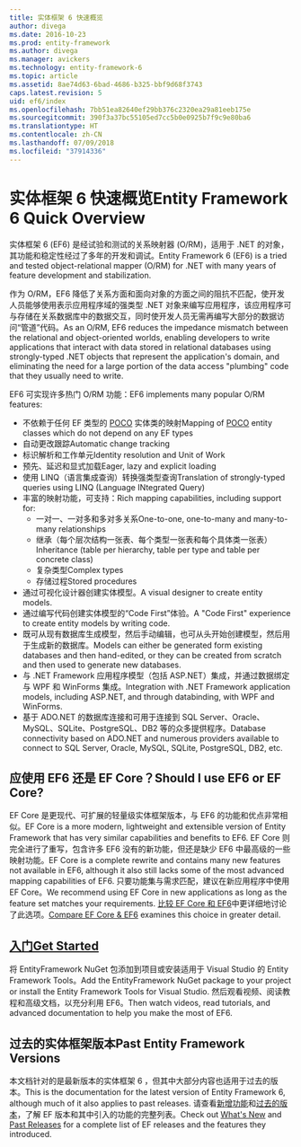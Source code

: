 ```yaml
---
title: 实体框架 6 快速概览
author: divega
ms.date: 2016-10-23
ms.prod: entity-framework
ms.author: divega
ms.manager: avickers
ms.technology: entity-framework-6
ms.topic: article
ms.assetid: 8ae74d63-6bad-4686-b325-bbf9d68f3743
caps.latest.revision: 5
uid: ef6/index
ms.openlocfilehash: 7bb51ea82640ef29bb376c2320ea29a81eeb175e
ms.sourcegitcommit: 390f3a37bc55105ed7cc5b0e0925b7f9c9e80ba6
ms.translationtype: HT
ms.contentlocale: zh-CN
ms.lasthandoff: 07/09/2018
ms.locfileid: "37914336"
---
```

# <a name="entity-framework-6-quick-overview"></a><span data-ttu-id="9cd27-102">实体框架 6 快速概览</span><span class="sxs-lookup"><span data-stu-id="9cd27-102">Entity Framework 6 Quick Overview</span></span>
<span data-ttu-id="9cd27-103">实体框架 6 (EF6) 是经试验和测试的关系映射器 (O/RM)，适用于 .NET 的对象，其功能和稳定性经过了多年的开发和调试。</span><span class="sxs-lookup"><span data-stu-id="9cd27-103">Entity Framework 6 (EF6) is a tried and tested object-relational mapper (O/RM) for .NET with many years of feature development and stabilization.</span></span>

<span data-ttu-id="9cd27-104">作为 O/RM，EF6 降低了关系方面和面向对象的方面之间的阻抗不匹配，使开发人员能够使用表示应用程序域的强类型 .NET 对象来编写应用程序，该应用程序可与存储在关系数据库中的数据交互，同时使开发人员无需再编写大部分的数据访问“管道”代码。</span><span class="sxs-lookup"><span data-stu-id="9cd27-104">As an O/RM, EF6 reduces the impedance mismatch between the relational and object-oriented worlds, enabling developers to write applications that interact with data stored in relational databases using strongly-typed .NET objects that represent the application's domain, and eliminating the need for a large portion of the data access "plumbing" code that they usually need to write.</span></span>

<span data-ttu-id="9cd27-105">EF6 可实现许多热门 O/RM 功能：</span><span class="sxs-lookup"><span data-stu-id="9cd27-105">EF6 implements many popular O/RM features:</span></span>
- <span data-ttu-id="9cd27-106">不依赖于任何 EF 类型的 [POCO](~/ef6/resources/glossary.md#poco) 实体类的映射</span><span class="sxs-lookup"><span data-stu-id="9cd27-106">Mapping of [POCO](~/ef6/resources/glossary.md#poco) entity classes which do not depend on any EF types</span></span>
- <span data-ttu-id="9cd27-107">自动更改跟踪</span><span class="sxs-lookup"><span data-stu-id="9cd27-107">Automatic change tracking</span></span>
- <span data-ttu-id="9cd27-108">标识解析和工作单元</span><span class="sxs-lookup"><span data-stu-id="9cd27-108">Identity resolution and Unit of Work</span></span>
- <span data-ttu-id="9cd27-109">预先、延迟和显式加载</span><span class="sxs-lookup"><span data-stu-id="9cd27-109">Eager, lazy and explicit loading</span></span>
- <span data-ttu-id="9cd27-110">使用 LINQ（语言集成查询）转换强类型查询</span><span class="sxs-lookup"><span data-stu-id="9cd27-110">Translation of strongly-typed queries using LINQ (Language INtegrated Query)</span></span>
- <span data-ttu-id="9cd27-111">丰富的映射功能，可支持：</span><span class="sxs-lookup"><span data-stu-id="9cd27-111">Rich mapping capabilities, including support for:</span></span>
  - <span data-ttu-id="9cd27-112">一对一、一对多和多对多关系</span><span class="sxs-lookup"><span data-stu-id="9cd27-112">One-to-one, one-to-many and many-to-many relationships</span></span>
  - <span data-ttu-id="9cd27-113">继承（每个层次结构一张表、每个类型一张表和每个具体类一张表）</span><span class="sxs-lookup"><span data-stu-id="9cd27-113">Inheritance (table per hierarchy, table per type and table per concrete class)</span></span>
  - <span data-ttu-id="9cd27-114">复杂类型</span><span class="sxs-lookup"><span data-stu-id="9cd27-114">Complex types</span></span>
  - <span data-ttu-id="9cd27-115">存储过程</span><span class="sxs-lookup"><span data-stu-id="9cd27-115">Stored procedures</span></span>
- <span data-ttu-id="9cd27-116">通过可视化设计器创建实体模型。</span><span class="sxs-lookup"><span data-stu-id="9cd27-116">A visual designer to create entity models.</span></span>
- <span data-ttu-id="9cd27-117">通过编写代码创建实体模型的“Code First”体验。</span><span class="sxs-lookup"><span data-stu-id="9cd27-117">A "Code First" experience to create entity models by writing code.</span></span>
- <span data-ttu-id="9cd27-118">既可从现有数据库生成模型，然后手动编辑，也可从头开始创建模型，然后用于生成新的数据库。</span><span class="sxs-lookup"><span data-stu-id="9cd27-118">Models can either be generated form existing databases and then hand-edited, or they can be created from scratch and then used to generate new databases.</span></span>
- <span data-ttu-id="9cd27-119">与 .NET Framework 应用程序模型（包括 ASP.NET）集成，并通过数据绑定与 WPF 和 WinForms 集成。</span><span class="sxs-lookup"><span data-stu-id="9cd27-119">Integration with .NET Framework application models, including ASP.NET, and through databinding, with WPF and WinForms.</span></span>
- <span data-ttu-id="9cd27-120">基于 ADO.NET 的数据库连接和可用于连接到 SQL Server、Oracle、MySQL、SQLite、PostgreSQL、DB2 等的众多提供程序。</span><span class="sxs-lookup"><span data-stu-id="9cd27-120">Database connectivity based on ADO.NET and numerous providers available to connect to SQL Server, Oracle, MySQL, SQLite, PostgreSQL, DB2, etc.</span></span>

## <a name="should-i-use-ef6-or-ef-core"></a><span data-ttu-id="9cd27-121">应使用 EF6 还是 EF Core？</span><span class="sxs-lookup"><span data-stu-id="9cd27-121">Should I use EF6 or EF Core?</span></span>

<span data-ttu-id="9cd27-122">EF Core 是更现代、可扩展的轻量级实体框架版本，与 EF6 的功能和优点非常相似。</span><span class="sxs-lookup"><span data-stu-id="9cd27-122">EF Core is a more modern, lightweight and extensible version of Entity Framework that has very similar capabilities and benefits to EF6.</span></span>
<span data-ttu-id="9cd27-123">EF Core 则完全进行了重写，包含许多 EF6 没有的新功能，但还是缺少 EF6 中最高级的一些映射功能。</span><span class="sxs-lookup"><span data-stu-id="9cd27-123">EF Core is a complete rewrite and contains many new features not available in EF6, although it also still lacks some of the most advanced mapping capabilities of EF6.</span></span>
<span data-ttu-id="9cd27-124">只要功能集与需求匹配，建议在新应用程序中使用 EF Core。</span><span class="sxs-lookup"><span data-stu-id="9cd27-124">We recommend using EF Core in new applications as long as the feature set matches your requirements.</span></span>
<span data-ttu-id="9cd27-125">[比较 EF Core 和 EF6](xref:efcore-and-ef6/index)中更详细地讨论了此选项。</span><span class="sxs-lookup"><span data-stu-id="9cd27-125">[Compare EF Core & EF6](xref:efcore-and-ef6/index) examines this choice in greater detail.</span></span>

## <a name="get-startedef6get-startedmd"></a>[<span data-ttu-id="9cd27-126">入门</span><span class="sxs-lookup"><span data-stu-id="9cd27-126">Get Started</span></span>](~/ef6/get-started.md)

<span data-ttu-id="9cd27-127">将 EntityFramework NuGet 包添加到项目或安装适用于 Visual Studio 的 Entity Framework Tools。</span><span class="sxs-lookup"><span data-stu-id="9cd27-127">Add the EntityFramework NuGet package to your project or install the Entity Framework Tools for Visual Studio.</span></span> <span data-ttu-id="9cd27-128">然后观看视频、阅读教程和高级文档，以充分利用 EF6。</span><span class="sxs-lookup"><span data-stu-id="9cd27-128">Then watch videos, read tutorials, and advanced documentation to help you make the most of EF6.</span></span>

## <a name="past-entity-framework-versions"></a><span data-ttu-id="9cd27-129">过去的实体框架版本</span><span class="sxs-lookup"><span data-stu-id="9cd27-129">Past Entity Framework Versions</span></span>

<span data-ttu-id="9cd27-130">本文档针对的是最新版本的实体框架 6 ，但其中大部分内容也适用于过去的版本。</span><span class="sxs-lookup"><span data-stu-id="9cd27-130">This is the documentation for the latest version of Entity Framework 6, although much of it also applies to past releases.</span></span>
<span data-ttu-id="9cd27-131">请查看[新增功能](~/ef6/what-is-new/index.md)和[过去的版本](~/ef6/what-is-new/past-releases.md)，了解 EF 版本和其中引入的功能的完整列表。</span><span class="sxs-lookup"><span data-stu-id="9cd27-131">Check out [What's New](~/ef6/what-is-new/index.md) and [Past Releases](~/ef6/what-is-new/past-releases.md) for a complete list of EF releases and the features they introduced.</span></span>
